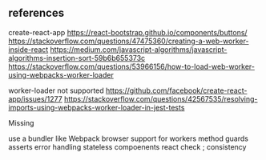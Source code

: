## references

create-react-app
https://react-bootstrap.github.io/components/buttons/
https://stackoverflow.com/questions/47475360/creating-a-web-worker-inside-react
https://medium.com/javascript-algorithms/javascript-algorithms-insertion-sort-59b6b655373c
https://stackoverflow.com/questions/53966156/how-to-load-web-worker-using-webpacks-worker-loader

worker-loader not supported 
https://github.com/facebook/create-react-app/issues/1277
https://stackoverflow.com/questions/42567535/resolving-imports-using-webpacks-worker-loader-in-jest-tests

Missing

use a bundler like Webpack
browser support for workers
method guards asserts
error handling
stateless compoenents react
check ; consistency